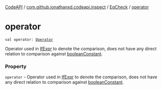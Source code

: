 [CodeAPI](../../index.md) / [com.github.jonathanxd.codeapi.inspect](../index.md) / [EqCheck](index.md) / [operator](.)

# operator

`val operator: `[`Operator`](../../com.github.jonathanxd.codeapi.operator/-operator/index.md)

Operator used in [IfExpr](../../com.github.jonathanxd.codeapi.base/-if-expr/index.md) to denote the comparison, does not have any direct
relation to comparison against [booleanConstant](boolean-constant.md).

### Property

`operator` - Operator used in [IfExpr](../../com.github.jonathanxd.codeapi.base/-if-expr/index.md) to denote the comparison, does not have any direct
relation to comparison against [booleanConstant](boolean-constant.md).